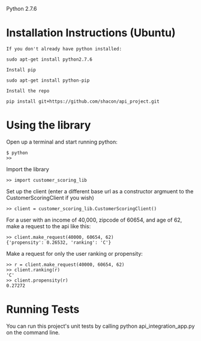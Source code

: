 Python 2.7.6

# Installation Instructions (Ubuntu)

    If you don't already have python installed:

    sudo apt-get install python2.7.6

    Install pip

    sudo apt-get install python-pip

    Install the repo

    pip install git+https://github.com/shacon/api_project.git


# Using the library

Open up a terminal and start running python:

    
    $ python
    >>

Import the library

    >> import customer_scoring_lib


Set up the client (enter a different base url as a constructor argmuent to the CustomerScoringClient if you wish)

    >> client = customer_scoring_lib.CustomerScoringClient()


For a user with an income of 40,000, zipcode of 60654, and age of 62, make a request to the api like this:

    >> client.make_request(40000, 60654, 62)
    {'propensity': 0.26532, 'ranking': 'C'}


Make a request for only the user ranking or propensity:

    >> r = client.make_request(40000, 60654, 62)
    >> client.ranking(r)
    'C'
    >> client.propensity(r)
    0.27272



# Running Tests

You can run this project's unit tests by calling python api_integration_app.py on the command line.
